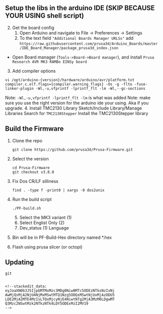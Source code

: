 
## Setup the libs in the arduino IDE (SKIP BECAUSE YOUR USING shell script)
2. Get the board config
	1.  Open Arduino and navigate to File -> Preferences -> Settings
	2. To the text field  `"Additional Boards Manager URLSs"`  add `https://raw.githubusercontent.com/prusa3d/Arduino_Boards/master/IDE_Board_Manager/package_prusa3d_index.json`
-   Open Board manager (`Tools->Board->Board manager`), and install  `Prusa Research AVR MK3 RAMBo EINSy board`
3. Add compiler options
```
vi /opt/arduino-{version}/hardware/arduino/avr/platform.txt
compiler.c.elf.flags={compiler.warning_flags} -Os -g -flto -fuse-linker-plugin -Wl,-u,vfprintf -lprintf_flt -lm -Wl,--gc-sections
```
Note: `-Wl,-u,vfprintf -lprintf_flt -lm` is what was added
Note: make sure you use the right version for the arduino ide your using.  Aka if you upgrade.
4. Install TMC2130 Library
Sketch/Include Library/Manage Libraries
Search for `TMC2130Stepper`
Install the TMC2130Stepper library

## Build the Firmware
1. Clone the repo
	```
	git clone https://github.com/prusa3d/Prusa-Firmware.git
	```
2. Select the version
    ```
    cd Prusa-Firmware
    git checkout v3.8.0
    ```
3. Fix Dos CR/LF silliness
      ```
   find . -type f -print0 | xargs -0 dos2unix
   ```

4. Run the build script
   ```
   ./PF-build.sh
   ```
	5. Select the MK3 variant (1)
	6. Select Englist Only (2)
	7. Dev_status (1) Language
5. Bin will be in PF-Build-Hex directory named *.hex
6. Flash using prusa slicer (or octopi)

## Updating
```
git 
   

<!--stackedit_data:
eyJoaXN0b3J5IjpbMTMxMzc3MDg0Niw0MTc5ODEzNTksNzIxNj
AwMjQsMjA2NjU4NjMxMSwtMTQ1Nzg5ODQxMSwtNjUxMjAzODU5
LDE2MjA2MTE4MzIsLTQxMjcyNjE4NiwtNTg2MjA3MzM0LDgwMT
Q3Mzc2NSwtMzk2NTkzNTk4LDY5ODExMzI2MV19
-->